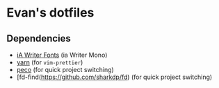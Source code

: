 # Evan's dotfiles

## Dependencies

 - [iA Writer Fonts](https://github.com/iaolo/iA-Fonts) (ia Writer Mono)
 - [yarn](https://yarnpkg.com/) (for `vim-prettier`)
 - [peco](https://github.com/peco/peco/) (for quick project switching)
 - [fd-find(https://github.com/sharkdp/fd) (for quick project switching)

